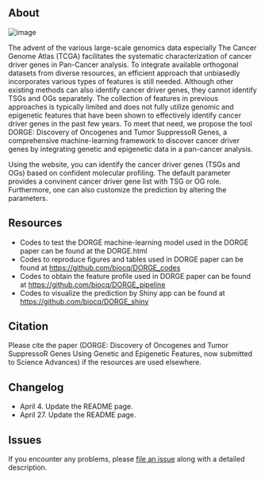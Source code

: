 ## About
![image](https://github.com/biocq/DORGE/blob/master/DORGE_logo.svg)

The advent of the various large-scale genomics data especially The Cancer Genome Atlas (TCGA) facilitates the systematic characterization of cancer driver genes in Pan-Cancer analysis. To integrate available orthogonal datasets from diverse resources, an efficient approach that unbiasedly incorporates various types of features is still needed. Although other existing methods can also identify cancer driver genes, they cannot identify TSGs and OGs separately. The collection of features in previous approaches is typically limited and does not fully utilize genomic and epigenetic features that have been shown to effectively identify cancer driver genes in the past few years. To meet that need, we propose the tool DORGE: Discovery of Oncogenes and Tumor SuppressoR Genes, a comprehensive machine-learning framework to discover cancer driver genes by integrating genetic and epigenetic data in a pan-cancer analysis.

Using the website, you can identify the cancer driver genes (TSGs and OGs) based on confident molecular profiling. The default parameter provides a convinent cancer driver gene list with TSG or OG role. Furthermore, one can also customize the prediction  by altering the parameters.

## Resources

* Codes to test the DORGE machine-learning model used in the DORGE paper can be found at the DORGE.html
* Codes to reproduce figures and tables used in DORGE paper can be found at https://github.com/biocq/DORGE_codes
* Codes to obtain the feature profile used in DORGE paper can be found at https://github.com/biocq/DORGE_pipeline
* Codes to visualize the prediction by Shiny app can be found at https://github.com/biocq/DORGE_shiny

## Citation

Please cite the paper (DORGE: Discovery of Oncogenes and Tumor SuppressoR Genes Using Genetic and Epigenetic Features, now submitted to Science Advances) if the resources are used elsewhere.

## Changelog
*  April 4. Update the README page.
*  April 27. Update the README page.

## Issues

If you encounter any problems, please [file an issue](https://github.com/biocq/DORGE/issues) along with a detailed description.
